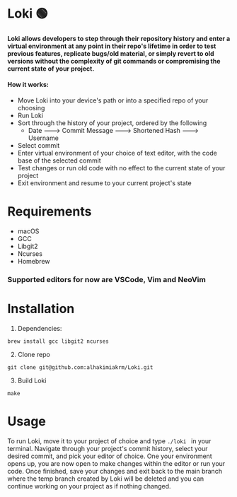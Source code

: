 # Loki 🟢

#### Loki allows developers to step through their repository history and enter a virtual environment at any point in their repo's lifetime in order to test previous features, replicate bugs/old material, or simply revert to old versions without the complexity of git commands or compromising the current state of your project. 

#### How it works:
- Move Loki into your device's path or into a specified repo of your choosing
- Run Loki 
- Sort through the history of your project, ordered by the following
	- Date ---> Commit Message ---> Shortened Hash ---> Username
- Select commit
- Enter virtual environment of your choice of text editor, with the code base of the selected commit
- Test changes or run old code with no effect to the current state of your project
- Exit environment and resume to your current project's state

# Requirements 
- macOS 
- GCC
- Libgit2
- Ncurses
- Homebrew
### Supported editors for now are VSCode, Vim and NeoVim

# Installation

1. Dependencies:

```shell
brew install gcc libgit2 ncurses
```
2. Clone repo

```shell
git clone git@github.com:alhakimiakrm/Loki.git
```
3. Build Loki

```shell
make
```

# Usage
To run Loki, move it to your project of choice and type ```./loki ``` in your terminal. Navigate through your project's commit history, select your desired commit, and pick your editor of choice. One your environment opens up, you are now open to make changes within the editor or run your code. Once finished, save your changes and exit back to the main branch where the temp branch created by Loki will be deleted and you can continue working on your project as if nothing changed.

